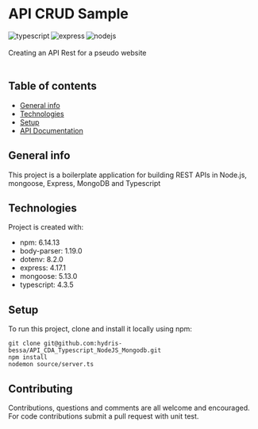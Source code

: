 # API CRUD Sample

<img align="left" alt="typescript" src="https://img.shields.io/badge/TypeScript-007ACC?style=for-the-badge&logo=typescript&logoColor=white" />
<img align="left" alt="express" src="https://img.shields.io/badge/Express.js-404D59?style=for-the-badge" />
<img align="left" alt="nodejs" src="https://img.shields.io/badge/node.js%20-%2343853D.svg?&style=for-the-badge&logo=node.js&logoColor=white" />
<br /><br />
Creating an API Rest for a pseudo website
<br />
<br />


## Table of contents
* [General info](#general-info)
* [Technologies](#technologies)
* [Setup](#setup)
* [API Documentation](#api-documentation)

## General info
This project is a boilerplate application for building REST APIs in Node.js, mongoose, Express, MongoDB and Typescript 
	
## Technologies
Project is created with:
* npm: 6.14.13
* body-parser: 1.19.0
* dotenv: 8.2.0
* express: 4.17.1
* mongoose: 5.13.0
* typescript: 4.3.5
	
## Setup
To run this project, clone and install it locally using npm:
```
git clone git@github.com:hydris-bessa/API_CDA_Typescript_NodeJS_Mongodb.git
npm install
nodemon source/server.ts
```

## Contributing
Contributions, questions and comments are all welcome and encouraged. For code contributions submit a pull request with unit test.
